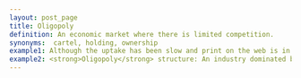 ```yaml
---
layout: post_page
title: Oligopoly
definition: An economic market where there is limited competition.
synonyms:  cartel, holding, ownership
example1: Although the uptake has been slow and print on the web is in danger of becoming controlled by an <strong>oligopoly</strong> of companies.
example2: <strong>Oligopoly</strong> structure: An industry dominated by a small group of competitors.
---
```

